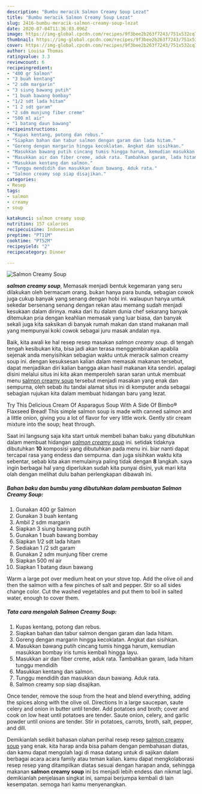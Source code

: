 ```yaml
---
description: "Bumbu meracik Salmon Creamy Soup Lezat"
title: "Bumbu meracik Salmon Creamy Soup Lezat"
slug: 2416-bumbu-meracik-salmon-creamy-soup-lezat
date: 2020-07-04T11:36:03.096Z
image: https://img-global.cpcdn.com/recipes/9f3bee2b263f7243/751x532cq70/salmon-creamy-soup-foto-resep-utama.jpg
thumbnail: https://img-global.cpcdn.com/recipes/9f3bee2b263f7243/751x532cq70/salmon-creamy-soup-foto-resep-utama.jpg
cover: https://img-global.cpcdn.com/recipes/9f3bee2b263f7243/751x532cq70/salmon-creamy-soup-foto-resep-utama.jpg
author: Louisa Thomas
ratingvalue: 3.3
reviewcount: 6
recipeingredient:
- "400 gr Salmon"
- "3 buah kentang"
- "2 sdm margarin"
- "3 siung bawang putih"
- "1 buah bawang bombay"
- "1/2 sdt lada hitam"
- "1 2 sdt garam"
- "2 sdm munjung fiber creme"
- "500 ml air"
- "1 batang daun bawang"
recipeinstructions:
- "Kupas kentang, potong dan rebus."
- "Siapkan bahan dan tabur salmon dengan garam dan lada hitam."
- "Goreng dengan margarin hingga kecoklatan. Angkat dan sisihkan."
- "Masukkan bawang putih cincang tumis hingga harum, kemudian masukkan bombay iris tumis kembali hingga layu."
- "Masukkan air dan fiber creme, aduk rata. Tambahkan garam, lada hitam tunggu mendidih"
- "Masukkan kentang dan salmon."
- "Tunggu mendidih dan masukkan daun bawang. Aduk rata."
- "Salmon creamy sop siap disajikan."
categories:
- Resep
tags:
- salmon
- creamy
- soup

katakunci: salmon creamy soup 
nutrition: 157 calories
recipecuisine: Indonesian
preptime: "PT11M"
cooktime: "PT52M"
recipeyield: "2"
recipecategory: Dinner

---
```



![Salmon Creamy Soup](https://img-global.cpcdn.com/recipes/9f3bee2b263f7243/751x532cq70/salmon-creamy-soup-foto-resep-utama.jpg)

<b><i>salmon creamy soup</i></b>, Memasak menjadi bentuk kegemaran yang seru dilakukan oleh bermacam orang. bukan hanya para bunda, sebagian cowok juga cukup banyak yang senang dengan hobi ini. walaupun hanya untuk sekedar bersenang senang dengan rekan atau memang sudah menjadi kesukaan dalam dirinya. maka dari itu dalam dunia chef sekarang banyak ditemukan pria dengan keahlian memasak yang luar biasa, dan banyak sekali juga kita saksikan di banyak rumah makan dan stand makanan mall yang mempunyai koki cowok sebagai juru masak andalan nya.

Baik, kita awali ke hal resep resep masakan <i>salmon creamy soup</i>. di tengah tengah kesibukan kita, bisa jadi akan terasa menggembirakan apabila sejenak anda menyisihkan sebagian waktu untuk meracik salmon creamy soup ini. dengan kesuksesan kalian dalam memasak makanan tersebut, dapat menjadikan diri kalian bangga akan hasil makanan kita sendiri. apalagi disini melalui situs ini kita akan memperoleh saran saran untuk membuat menu <u>salmon creamy soup</u> tersebut menjadi masakan yang enak dan sempurna, oleh sebab itu tandai alamat situs ini di komputer anda sebagai sebagian rujukan kita dalam membuat hidangan baru yang lezat.

Try This Delicious Cream Of Asparagus Soup With A Side Of Bimbo® Flaxseed Bread! This simple salmon soup is made with canned salmon and a little onion, giving you a lot of flavor for very little work. Gently stir cream mixture into the soup; heat through.


Saat ini langsung saja kita start untuk membeli bahan baku yang dibutuhkan dalam membuat hidangan <u><i>salmon creamy soup</i></u> ini. setidak tidaknya dibutuhkan <b>10</b> komposisi yang dibutuhkan pada menu ini. biar nanti dapat tercapai rasa yang endess dan sempurna. dan juga sisihkan waktu kita sebentar, sebab kita akan memulainya paling tidak dengan <b>8</b> langkah. saya ingin berbagai hal yang diperlukan sudah kita punyai disini, yuk mari kita olah dengan melihat dulu bahan perlengkapan dibawah ini.

<!--inarticleads1-->

##### Bahan baku dan bumbu yang dibutuhkan dalam pembuatan Salmon Creamy Soup:

1. Gunakan 400 gr Salmon
1. Gunakan 3 buah kentang
1. Ambil 2 sdm margarin
1. Siapkan 3 siung bawang putih
1. Gunakan 1 buah bawang bombay
1. Siapkan 1/2 sdt lada hitam
1. Sediakan 1 /2 sdt garam
1. Gunakan 2 sdm munjung fiber creme
1. Siapkan 500 ml air
1. Siapkan 1 batang daun bawang


Warm a large pot over medium heat on your stove top. Add the olive oil and then the salmon with a few pinches of salt and pepper. Stir so all sides change color. Cut the washed vegetables and put them to boil in salted water, enough to cover them. 

<!--inarticleads2-->

##### Tata cara mengolah Salmon Creamy Soup:

1. Kupas kentang, potong dan rebus.
1. Siapkan bahan dan tabur salmon dengan garam dan lada hitam.
1. Goreng dengan margarin hingga kecoklatan. Angkat dan sisihkan.
1. Masukkan bawang putih cincang tumis hingga harum, kemudian masukkan bombay iris tumis kembali hingga layu.
1. Masukkan air dan fiber creme, aduk rata. Tambahkan garam, lada hitam tunggu mendidih
1. Masukkan kentang dan salmon.
1. Tunggu mendidih dan masukkan daun bawang. Aduk rata.
1. Salmon creamy sop siap disajikan.


Once tender, remove the soup from the heat and blend everything, adding the spices along with the olive oil. Directions In a large saucepan, saute celery and onion in butter until tender. Add potatoes and broth; cover and cook on low heat until potatoes are tender. Saute onion, celery, and garlic powder until onions are tender. Stir in potatoes, carrots, broth, salt, pepper, and dill. 

Demikianlah sedikit bahasan olahan perihal resep resep <u>salmon creamy soup</u> yang enak. kita harap anda bisa paham dengan pembahasan diatas, dan kamu dapat mengolah lagi di masa datang untuk di sajikan dalam berbagai acara acara family atau teman kalian. kamu dapat mengkolaborasi resep resep yang ditampilkan diatas sesuai dengan harapan anda, sehingga makanan <b>salmon creamy soup</b> ini bs menjadi lebih endess dan nikmat lagi. demikianlah penjelasan singkat ini, sampai berjumpa kembali di lain kesempatan. semoga hari kamu menyenangkan.
